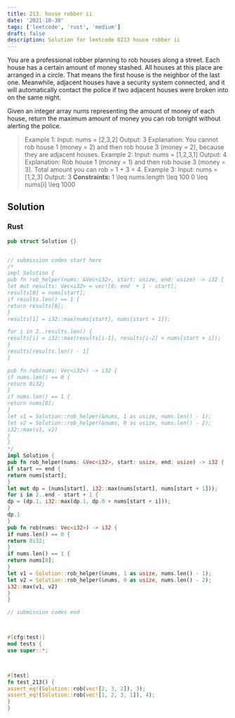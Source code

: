 ```yaml
---
title: 213. house robber ii
date: '2021-10-30'
tags: ['leetcode', 'rust', 'medium']
draft: false
description: Solution for leetcode 0213 house robber ii
---
```




You are a professional robber planning to rob houses along a street. Each house has a certain amount of money stashed. All houses at this place are arranged in a circle. That means the first house is the neighbor of the last one. Meanwhile, adjacent houses have a security system connected, and it will automatically contact the police if two adjacent houses were broken into on the same night.

Given an integer array nums representing the amount of money of each house, return the maximum amount of money you can rob tonight without alerting the police.



>   Example 1:
>   Input: nums <TeX>=</TeX> [2,3,2]
>   Output: 3
>   Explanation: You cannot rob house 1 (money <TeX>=</TeX> 2) and then rob house 3 (money <TeX>=</TeX> 2), because they are adjacent houses.
>   Example 2:
>   Input: nums <TeX>=</TeX> [1,2,3,1]
>   Output: 4
>   Explanation: Rob house 1 (money <TeX>=</TeX> 1) and then rob house 3 (money <TeX>=</TeX> 3).
>   Total amount you can rob <TeX>=</TeX> 1 + 3 <TeX>=</TeX> 4.
>   Example 3:
>   Input: nums <TeX>=</TeX> [1,2,3]
>   Output: 3
**Constraints:**
>   	1 <TeX>\leq</TeX> nums.length <TeX>\leq</TeX> 100
>   	0 <TeX>\leq</TeX> nums[i] <TeX>\leq</TeX> 1000


## Solution


### Rust
```rust
pub struct Solution {}


// submission codes start here
/*
impl Solution {
pub fn rob_helper(nums: &Vec<i32>, start: usize, end: usize) -> i32 {
let mut results: Vec<i32> = vec![0; end  + 1 - start];
results[0] = nums[start];
if results.len() == 1 {
return results[0];
}
results[1] = i32::max(nums[start], nums[start + 1]);

for i in 2..results.len() {
results[i] = i32::max(results[i-1], results[i-2] + nums[start + i]);
}
results[results.len() - 1]
}

pub fn rob(nums: Vec<i32>) -> i32 {
if nums.len() == 0 {
return 0i32;
}
if nums.len() == 1 {
return nums[0];
}
let v1 = Solution::rob_helper(&nums, 1 as usize, nums.len() - 1);
let v2 = Solution::rob_helper(&nums, 0 as usize, nums.len() - 2);
i32::max(v1, v2)
}
}
*/
impl Solution {
pub fn rob_helper(nums: &Vec<i32>, start: usize, end: usize) -> i32 {
if start == end {
return nums[start];
}
let mut dp = (nums[start], i32::max(nums[start], nums[start + 1]));
for i in 2..end - start + 1 {
dp = (dp.1, i32::max(dp.1, dp.0 + nums[start + i]));
}
dp.1
}
pub fn rob(nums: Vec<i32>) -> i32 {
if nums.len() == 0 {
return 0i32;
}
if nums.len() == 1 {
return nums[0];
}
let v1 = Solution::rob_helper(&nums, 1 as usize, nums.len() - 1);
let v2 = Solution::rob_helper(&nums, 0 as usize, nums.len() - 2);
i32::max(v1, v2)
}
}

// submission codes end



#[cfg(test)]
mod tests {
use super::*;



#[test]
fn test_213() {
assert_eq!(Solution::rob(vec![2, 3, 2]), 3);
assert_eq!(Solution::rob(vec![1, 2, 3, 1]), 4);
}
}

```

